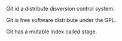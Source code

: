 Git id a distribute disversion control system.

Git is free software distribute under the GPL.

Git has a mutable index called stage.